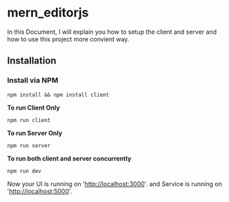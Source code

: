 # mern_editorjs
In this Document, I will explain you how to setup the client and server and how to use this project more convient way.
## [](https://github.com/prateek1998/mern_editorjs#installation)Installation

### [](https://github.com/prateek1998/event-workshop-backend#install-via-npm)Install via NPM
```shell
npm install && npm install client
```

**To run Client Only**
```shell
npm run client
```

**To run Server Only**
```shell
npm run server
```

**To run both client and server concurrently**

```shell
npm run dev
```

Now your UI is running on '[http://localhost:3000](http://localhost:3000/)'.
and Service is running on '[http://localhost:5000](http://localhost:5000/)'.
